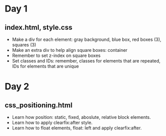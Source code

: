 # Day 1
## index.html, style.css
- Make a div for each element: gray background, blue box, red boxes (3), squares (3)
- Make an extra div to help align square boxes: container
- Remember to set z-index on square boxes
- Set classes and IDs: remember, classes for elements that are repeated, IDs for elements that are unique

# Day 2
## css_positioning.html
- Learn how position: static, fixed, aboslute, relative block elements.
- Learn how to apply clearfix:after style.
- Learn how to float elements, float: left and apply clearfix:after.
